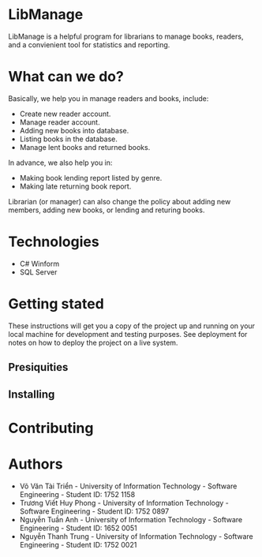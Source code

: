 # LibManage
LibManage is a helpful program for librarians to manage books, readers, and a convienient tool for statistics and reporting.

# What can we do?

Basically, we help you in manage readers and books, include:

* Create new reader account.
* Manage reader account.
* Adding new books into database.
* Listing books in the database.
* Manage lent books and returned books.

In advance, we also help you in:

* Making book lending report listed by genre.
* Making late returning book report.

Librarian (or manager) can also change the policy about adding new members, adding new books, or lending and returing books.

# Technologies

 * C# Winform
 * SQL Server

# Getting stated

These instructions will get you a copy of the project up and running on your local machine for development and testing purposes. See deployment for notes on how to deploy the project on a live system.

## Presiquities

## Installing

# Contributing 

# Authors
  * Võ Văn Tài Triển - University of Information Technology - Software Engineering - Student ID: 1752 1158
  * Trương Viết Huy Phong - University of Information Technology - Software Engineering - Student ID: 1752 0897
  * Nguyễn Tuần Anh - University of Information Technology - Software Engineering - Student ID: 1652 0051
  * Nguyễn Thanh Trung - University of Information Technology - Software Engineering - Student ID: 1752 0021
